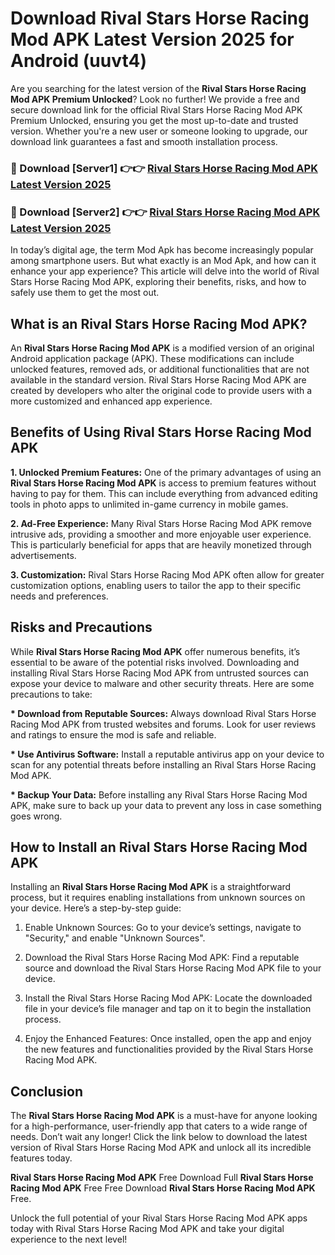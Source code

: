# Download Rival Stars Horse Racing Mod APK Latest Version 2025 for Android (uuvt4)

Are you searching for the latest version of the <strong>Rival Stars Horse Racing Mod APK Premium Unlocked</strong>? Look no further! We provide a free and secure download link for the official Rival Stars Horse Racing Mod APK Premium Unlocked, ensuring you get the most up-to-date and trusted version. Whether you're a new user or someone looking to upgrade, our download link guarantees a fast and smooth installation process.


<h3>🔴 Download [Server1] 👉👉 <a href="https://appsnew.pages.dev?q=Rival+Stars+Horse+Racing+Mod+APK&ref=2RT5">Rival Stars Horse Racing Mod APK Latest Version 2025</a></h3>

<h3>🔴 Download [Server2] 👉👉 <a href="https://appsnew.pages.dev?q=Rival+Stars+Horse+Racing+Mod+APK&ref=2RT5">Rival Stars Horse Racing Mod APK Latest Version 2025</a></h3>


In today’s digital age, the term Mod Apk has become increasingly popular among smartphone users. But what exactly is an Mod Apk, and how can it enhance your app experience? This article will delve into the world of Rival Stars Horse Racing Mod APK, exploring their benefits, risks, and how to safely use them to get the most out.


<h2>What is an Rival Stars Horse Racing Mod APK?</h2>

An <strong>Rival Stars Horse Racing Mod APK</strong> is a modified version of an original Android application package (APK). These modifications can include unlocked features, removed ads, or additional functionalities that are not available in the standard version. Rival Stars Horse Racing Mod APK are created by developers who alter the original code to provide users with a more customized and enhanced app experience.


<h2>Benefits of Using Rival Stars Horse Racing Mod APK</h2>

<strong> 1. Unlocked Premium Features:</strong> One of the primary advantages of using an <strong>Rival Stars Horse Racing Mod APK</strong> is access to premium features without having to pay for them. This can include everything from advanced editing tools in photo apps to unlimited in-game currency in mobile games.

<strong> 2. Ad-Free Experience:</strong> Many Rival Stars Horse Racing Mod APK remove intrusive ads, providing a smoother and more enjoyable user experience. This is particularly beneficial for apps that are heavily monetized through advertisements.

<strong> 3. Customization:</strong> Rival Stars Horse Racing Mod APK often allow for greater customization options, enabling users to tailor the app to their specific needs and preferences.


<h2>Risks and Precautions</h2>

While <strong>Rival Stars Horse Racing Mod APK</strong> offer numerous benefits, it’s essential to be aware of the potential risks involved. Downloading and installing Rival Stars Horse Racing Mod APK from untrusted sources can expose your device to malware and other security threats. Here are some precautions to take:

<strong> * Download from Reputable Sources:</strong> Always download Rival Stars Horse Racing Mod APK from trusted websites and forums. Look for user reviews and ratings to ensure the mod is safe and reliable.

<strong> * Use Antivirus Software:</strong> Install a reputable antivirus app on your device to scan for any potential threats before installing an Rival Stars Horse Racing Mod APK.

<strong> * Backup Your Data:</strong> Before installing any Rival Stars Horse Racing Mod APK, make sure to back up your data to prevent any loss in case something goes wrong.


<h2>How to Install an Rival Stars Horse Racing Mod APK</h2>

Installing an <strong>Rival Stars Horse Racing Mod APK</strong> is a straightforward process, but it requires enabling installations from unknown sources on your device. Here’s a step-by-step guide:

 1. Enable Unknown Sources: Go to your device’s settings, navigate to "Security," and enable "Unknown Sources".

 2. Download the Rival Stars Horse Racing Mod APK: Find a reputable source and download the Rival Stars Horse Racing Mod APK file to your device.

 3. Install the Rival Stars Horse Racing Mod APK: Locate the downloaded file in your device’s file manager and tap on it to begin the installation process.

 4. Enjoy the Enhanced Features: Once installed, open the app and enjoy the new features and functionalities provided by the Rival Stars Horse Racing Mod APK.


<h2><strong>Conclusion</strong></h2>

The <strong>Rival Stars Horse Racing Mod APK</strong> is a must-have for anyone looking for a high-performance, user-friendly app that caters to a wide range of needs. Don’t wait any longer! Click the link below to download the latest version of Rival Stars Horse Racing Mod APK and unlock all its incredible features today.

<strong>Rival Stars Horse Racing Mod APK</strong> Free Download Full <strong>Rival Stars Horse Racing Mod APK</strong> Free Free Download <strong>Rival Stars Horse Racing Mod APK</strong> Free.

Unlock the full potential of your Rival Stars Horse Racing Mod APK apps today with Rival Stars Horse Racing Mod APK and take your digital experience to the next level!